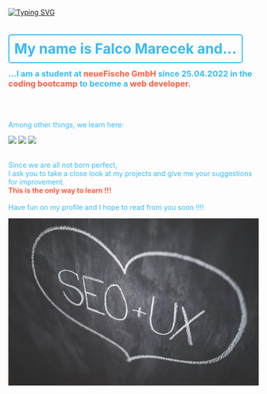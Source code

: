 [![Typing SVG](https://readme-typing-svg.herokuapp.com/?lines=Hello+and+welcome+to+my+profile;Take+a+look+around)](https://git.io/typing-svg)

<br>
<br>
<h1 style="color:#36BBF6; background-colo:darkslategray; display: inline; border: 2px solid #36bbf6; border-radius:5px;padding: 10px; ">My name is Falco Marecek and...</h1>

<br>


 <h3 style="color:#36BBF6">...I am a student at <strong style="color:#FE5A3F">neueFische GmbH</strong> since 25.04.2022 in the <strong style="color:#FE5A3F">coding bootcamp</strong> to become a <strong style="color:#FE5A3F">web developer</strong>.</h3> 
<br>
<br>
<p style="color:#36BBF6">Among other things, we learn here:</p>
<span >
	<img  src="https://img.shields.io/badge/-HTML5-E34F26?style=flat-square&logo=html5&logoColor=white" />
	<img  src="https://img.shields.io/badge/-CSS3-1572B6?style=flat-square&logo=css3" />
	<img  src="https://img.shields.io/badge/-JavaScript-oringe?style=flat-square&logo=javascript" />
</span>
<br>
<br>

<p style="color:#36BBF6">Since we are all not born perfect, <br>
I ask you to take a close look at my projects and give me your suggestions for improvement. 
<br>
<strong style="color:#FE5A3F">This is the only way to learn !!!</strong>
<br>
<br>
Have fun on my profile and I hope to read from you soon !!!!
</p>

![Picture of SEO & UX Love](pic/freepic.jpg)






<!--
**Falconiac/Falconiac** is a ✨ _special_ ✨ repository because its `README.md` (this file) appears on your GitHub profile.

Here are some ideas to get you started:

- 🔭 I’m currently working on ...
- 🌱 I’m currently learning ...
- 👯 I’m looking to collaborate on ...
- 🤔 I’m looking for help with ...
- 💬 Ask me about ...
- 📫 How to reach me: ...
- 😄 Pronouns: ...
- ⚡ Fun fact: ...
-->
